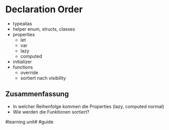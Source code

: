 # Declaration Order

- typealias
- helper enum, structs, classes
- properties
	- let
	- var
	- lazy
	- computed
- initializer
- functions
	- override
	- sortiert nach visibility


## Zusammenfassung
- In welcher Reihenfolge kommen die Properties (lazy, computed normal)
- Wie werden die Funktionen sortiert?

#learning unit# #guide